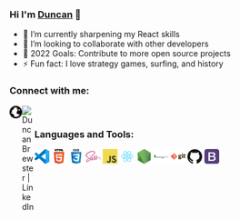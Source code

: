 ### Hi I'm [Duncan][website] 👋 



- 🌱 I’m currently sharpening my React skills
- 👯 I’m looking to collaborate with other developers
- 🥅 2022 Goals: Contribute to more open source projects
- ⚡ Fun fact: I love strategy games, surfing, and history 

### Connect with me:

[<img align="left" alt="duncanbrewster.com" width="22px" src="https://raw.githubusercontent.com/iconic/open-iconic/master/svg/globe.svg" />][contact]
[<img align="left" alt="DuncanBrewster | LinkedIn" width="22px" src="https://user-images.githubusercontent.com/87501964/150040470-5bea8455-e8f7-4212-917d-f5823a8cb50b.png" />][linkedin]

<br />

### Languages and Tools:
<p float="left">
    <img alt="Visual Studio Code" width="26px" src="https://raw.githubusercontent.com/github/explore/80688e429a7d4ef2fca1e82350fe8e3517d3494d/topics/visual-studio-code/visual-studio-code.png" />
    <img alt="HTML5" width="26px" src="https://raw.githubusercontent.com/github/explore/80688e429a7d4ef2fca1e82350fe8e3517d3494d/topics/html/html.png" />
    <img alt="CSS3" width="26px" src="https://raw.githubusercontent.com/github/explore/80688e429a7d4ef2fca1e82350fe8e3517d3494d/topics/css/css.png" />
    <img alt="Sass" width="26px" src="https://raw.githubusercontent.com/github/explore/80688e429a7d4ef2fca1e82350fe8e3517d3494d/topics/sass/sass.png" />
    <img alt="JavaScript" width="26px" src="https://raw.githubusercontent.com/github/explore/80688e429a7d4ef2fca1e82350fe8e3517d3494d/topics/javascript/javascript.png" />
    <img alt="React" width="26px" src="https://raw.githubusercontent.com/github/explore/80688e429a7d4ef2fca1e82350fe8e3517d3494d/topics/react/react.png" />
    <img alt="Node.js" width="26px" src="https://raw.githubusercontent.com/github/explore/80688e429a7d4ef2fca1e82350fe8e3517d3494d/topics/nodejs/nodejs.png" />
    <img alt="MongoDB" width="26px" src="https://raw.githubusercontent.com/github/explore/80688e429a7d4ef2fca1e82350fe8e3517d3494d/topics/mongodb/mongodb.png" />
    <img alt="Git" width="26px" src="https://raw.githubusercontent.com/github/explore/80688e429a7d4ef2fca1e82350fe8e3517d3494d/topics/git/git.png" />
    <img alt="GitHub" width="26px" src="https://raw.githubusercontent.com/github/explore/78df643247d429f6cc873026c0622819ad797942/topics/github/github.png" />
    <img alt="Bootstrap" width="26px" src="https://raw.githubusercontent.com/github/explore/78df643247d429f6cc873026c0622819ad797942/topics/bootstrap/bootstrap.png" />
</p>


[website]: https://duncanbrewster.com
[linkedin]: https://www.linkedin.com/in/duncanwb/
[contact]: https://duncanbrewster.com/#c
[email]: duncanwbrewster@gmail.com

